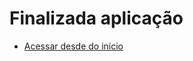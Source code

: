 <h1>Finalizada aplicação</h1>

- [Acessar desde do início](https://github.com/mrcarromesa/react-parte1)


